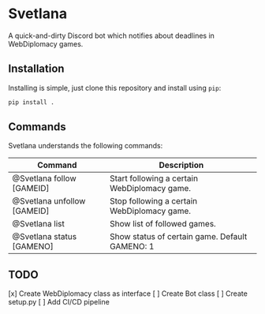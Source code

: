 # Svetlana

A quick-and-dirty Discord bot which notifies about deadlines in WebDiplomacy
games.

## Installation

Installing is simple, just clone this repository and install using `pip`:

```bash
pip install .
```

## Commands

Svetlana understands the following commands:

| Command                     | Description                                    |
|-----------------------------|------------------------------------------------|
| @Svetlana follow [GAMEID]   | Start following a certain WebDiplomacy game.   |
| @Svetlana unfollow [GAMEID] | Stop following a certain WebDiplomacy game.    |
| @Svetlana list              | Show list of followed games.                   |
| @Svetlana status [GAMENO]   | Show status of certain game. Default GAMENO: 1 |

## TODO

[x] Create WebDiplomacy class as interface
[ ] Create Bot class
[ ] Create setup.py
[ ] Add CI/CD pipeline
